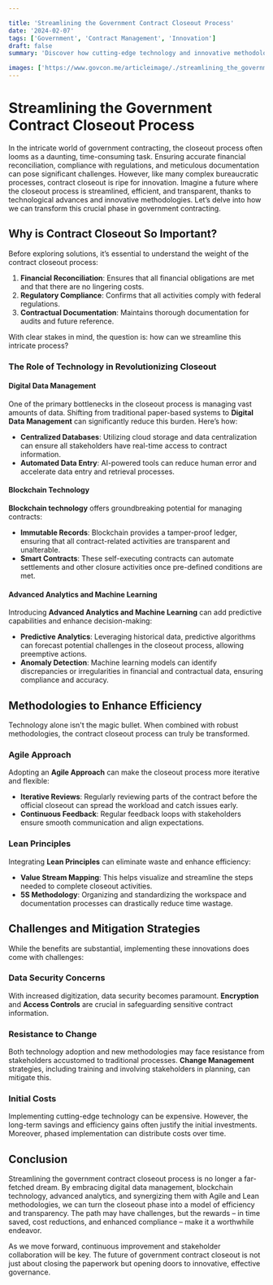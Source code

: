 ```yaml
---

title: 'Streamlining the Government Contract Closeout Process'
date: '2024-02-07'
tags: ['Government', 'Contract Management', 'Innovation']
draft: false
summary: 'Discover how cutting-edge technology and innovative methodologies can revolutionize the government contract closeout process, ensuring efficiency, transparency, and cost-effectiveness.'

images: ['https://www.govcon.me/articleimage/./streamlining_the_government_contract_closeout_process.webp']
---
```


# Streamlining the Government Contract Closeout Process

In the intricate world of government contracting, the closeout process often looms as a daunting, time-consuming task. Ensuring accurate financial reconciliation, compliance with regulations, and meticulous documentation can pose significant challenges. However, like many complex bureaucratic processes, contract closeout is ripe for innovation. Imagine a future where the closeout process is streamlined, efficient, and transparent, thanks to technological advances and innovative methodologies. Let’s delve into how we can transform this crucial phase in government contracting.

## Why is Contract Closeout So Important?

Before exploring solutions, it’s essential to understand the weight of the contract closeout process:

1. **Financial Reconciliation**: Ensures that all financial obligations are met and that there are no lingering costs.
2. **Regulatory Compliance**: Confirms that all activities comply with federal regulations.
3. **Contractual Documentation**: Maintains thorough documentation for audits and future reference.

With clear stakes in mind, the question is: how can we streamline this intricate process?

### The Role of Technology in Revolutionizing Closeout

#### Digital Data Management

One of the primary bottlenecks in the closeout process is managing vast amounts of data. Shifting from traditional paper-based systems to **Digital Data Management** can significantly reduce this burden. Here’s how:

- **Centralized Databases**: Utilizing cloud storage and data centralization can ensure all stakeholders have real-time access to contract information.
- **Automated Data Entry**: AI-powered tools can reduce human error and accelerate data entry and retrieval processes.

#### Blockchain Technology

**Blockchain technology** offers groundbreaking potential for managing contracts:

- **Immutable Records**: Blockchain provides a tamper-proof ledger, ensuring that all contract-related activities are transparent and unalterable.
- **Smart Contracts**: These self-executing contracts can automate settlements and other closure activities once pre-defined conditions are met.

#### Advanced Analytics and Machine Learning

Introducing **Advanced Analytics and Machine Learning** can add predictive capabilities and enhance decision-making:

- **Predictive Analytics**: Leveraging historical data, predictive algorithms can forecast potential challenges in the closeout process, allowing preemptive actions.
- **Anomaly Detection**: Machine learning models can identify discrepancies or irregularities in financial and contractual data, ensuring compliance and accuracy.

## Methodologies to Enhance Efficiency

Technology alone isn't the magic bullet. When combined with robust methodologies, the contract closeout process can truly be transformed.

### Agile Approach

Adopting an **Agile Approach** can make the closeout process more iterative and flexible:

- **Iterative Reviews**: Regularly reviewing parts of the contract before the official closeout can spread the workload and catch issues early.
- **Continuous Feedback**: Regular feedback loops with stakeholders ensure smooth communication and align expectations.

### Lean Principles

Integrating **Lean Principles** can eliminate waste and enhance efficiency:

- **Value Stream Mapping**: This helps visualize and streamline the steps needed to complete closeout activities.
- **5S Methodology**: Organizing and standardizing the workspace and documentation processes can drastically reduce time wastage.

## Challenges and Mitigation Strategies

While the benefits are substantial, implementing these innovations does come with challenges:

### Data Security Concerns

With increased digitization, data security becomes paramount. **Encryption** and **Access Controls** are crucial in safeguarding sensitive contract information.

### Resistance to Change

Both technology adoption and new methodologies may face resistance from stakeholders accustomed to traditional processes. **Change Management** strategies, including training and involving stakeholders in planning, can mitigate this.

### Initial Costs

Implementing cutting-edge technology can be expensive. However, the long-term savings and efficiency gains often justify the initial investments. Moreover, phased implementation can distribute costs over time.

## Conclusion

Streamlining the government contract closeout process is no longer a far-fetched dream. By embracing digital data management, blockchain technology, advanced analytics, and synergizing them with Agile and Lean methodologies, we can turn the closeout phase into a model of efficiency and transparency. The path may have challenges, but the rewards – in time saved, cost reductions, and enhanced compliance – make it a worthwhile endeavor.

As we move forward, continuous improvement and stakeholder collaboration will be key. The future of government contract closeout is not just about closing the paperwork but opening doors to innovative, effective governance.
